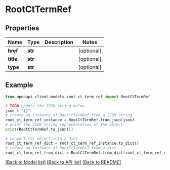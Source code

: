 # RootCtTermRef


## Properties

Name | Type | Description | Notes
------------ | ------------- | ------------- | -------------
**href** | **str** |  | [optional] 
**title** | **str** |  | [optional] 
**type** | **str** |  | [optional] 

## Example

```python
from openapi_client.models.root_ct_term_ref import RootCtTermRef

# TODO update the JSON string below
json = "{}"
# create an instance of RootCtTermRef from a JSON string
root_ct_term_ref_instance = RootCtTermRef.from_json(json)
# print the JSON string representation of the object
print(RootCtTermRef.to_json())

# convert the object into a dict
root_ct_term_ref_dict = root_ct_term_ref_instance.to_dict()
# create an instance of RootCtTermRef from a dict
root_ct_term_ref_from_dict = RootCtTermRef.from_dict(root_ct_term_ref_dict)
```
[[Back to Model list]](../README.md#documentation-for-models) [[Back to API list]](../README.md#documentation-for-api-endpoints) [[Back to README]](../README.md)


